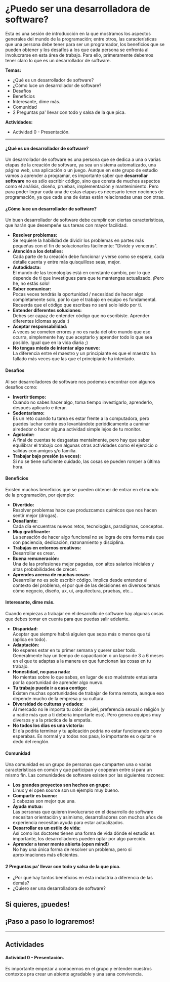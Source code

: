 # ¿Puedo ser una desarrolladora de software?


Esta es una sesión de introducción en la que mostramos los aspectos generales del mundo de la programación; entre otros, las características que una persona debe tener para ser un programador, los beneficios que se pueden obtener y los desafíos a los que cada persona se enfrenta al involucrarse en esta área de trabajo. Para ello, primeramente debemos tener claro lo que es un desarrollador de software.

**Temas:**
- ¿Qué es un desarrollador de software?
- ¿Cómo luce un desarrollador de software?
- Desafíos
- Beneficios
- Interesante, dime más.
- Comunidad
- 2 Preguntas pa' llevar con todo y salsa de la que pica.

**Actividades:**
- Actividad 0 - Presentación.
---

#### ¿Qué es un desarrollador de software?

Un desarrollador de software es una persona que se dedica a una o varias etapas de la creación de software, ya sea un sistema automatizado, una página web, una aplicación o un juego. Aunque en este grupo de estudio vamos a aprender a programar, es importante saber que **desarrollar software** no es sólo escribir código, sino que consta de muchos aspectos como el análisis, diseño, pruebas, implementación y mantenimiento. Pero para poder lograr cada una de estas etapas es necesario tener nociones de programación, ya que cada una de éstas están relacionadas unas con otras.

#### ¿Cómo luce un desarrollador de software?

Un buen desarrollador de software debe cumplir con ciertas características, que harán que desempeñe sus tareas con mayor facilidad.
- **Resolver problemas:**   
Se requiere la habilidad de dividir los problemas en partes más pequeñas con el fin de solucionarlos fácilmente: "Divide y vencerás".
- **Atención a los detalles:**  
Cada parte de tu creación debe funcionar y verse como se espera, cada detalle cuenta y entre más quisquilloso seas, mejor.
- **Autodidacta:**   
El mundo de las tecnologías está en constante cambio, por lo que depende de ti que investigues para que te mantengas actualizado. ¡Pero he, no estás solo!
- **Saber comunicar:**  
Pocas veces tendrás la oportunidad / necesidad de hacer algo completamente solo, por lo que el trabajo en equipo es fundamental. Recuerda que el código que escribas no será solo leído por ti.
- **Entender diferentes soluciones:**  
Debes ser capaz de entender código que no escribiste. Aprender diferentes idiomas ayuda :)
- **Aceptar responsabilidad:**  
A veces se cometen errores y no es nada del otro mundo que eso ocurra, simplemente hay que aceptarlo y aprender todo lo que sea posible. Igual que en la vida diaria ;)
- **No tengas miedo de intentar algo nuevo:**  
La diferencia entre el maestro y un principiante es que el maestro ha fallado más veces que las que el principiante ha intentado.

#### Desafíos
Al ser desarrolladores de software nos podemos encontrar con algunos desafíos como:
- **Invertir tiempo:**  
Cuando no sabes hacer algo, toma tiempo investigarlo, aprenderlo, después aplicarlo e iterar.
- **Sedentarismo:**  
Es un reto cuando tu tarea es estar frente a la computadora, pero puedes luchar contra eso levantándote periódicamente a caminar alrededor o hacer alguna actividad simple lejos de tu monitor.
- **Agotador:**  
A final de cuentas te desgastas mentalmente, pero hay que saber equilibrar el trabajo con algunas otras actividades como el ejercicio o salidas con amigos y/o familia.
- **Trabajar bajo presión (a veces):**  
Si no se tiene suficiente cuidado, las cosas se pueden romper a última hora.

#### Beneficios
Existen muchos beneficios que se pueden obtener de entrar en el mundo de la programación, por ejemplo:
- **Divertido:**  
Resolver problemas hace que produzcamos químicos que nos hacen sentir mejor (drogas).
- **Desafiante:**  
Cada día encuentras nuevos retos, tecnologías, paradigmas, conceptos.
- **Muy gratificante:**  
La sensación de hacer algo funcional no se logra de otra forma más que con paciencia, dedicación, razonamiento y disciplina.
- **Trabajas en entornos creativos:**  
Desarrollar es crear.
- **Buena remuneración:**  
Una de las profesiones mejor pagadas, con altos salarios iniciales y altas probabilidades de crecer.
- **Aprendes acerca de muchas cosas:**  
Desarrollar no es solo escribir código. Implica desde entender el contexto del problema, el por qué de las decisiones en diversos temas cómo negocio, diseño, ux, ui, arquitectura, pruebas, etc...


#### Interesante, dime más.
Cuando empiezas a trabajar en el desarrollo de software hay algunas cosas que debes tomar en cuenta para que puedas salir adelante.
- **Disparidad:**  
Aceptar que siempre habrá alguien que sepa más o menos que tú (aplica en todo).
- **Adaptación:**  
No esperes estar en tu primer semana y querer saber todo. Generalmente hay un tiempo de capacitación o un lapso de 3 a 6 meses en el que te adaptas a la manera en que funcionan las cosas en tu trabajo.
- **Honestidad, no pasa nada:**  
No mientas sobre lo que sabes, en lugar de eso muéstrate entusiasta por la oportunidad de aprender algo nuevo.
- **Tu trabajo puede ir a casa contigo:**  
Existen muchas oportunidades de trabajar de forma remota, aunque eso depende mucho de la empresa y su cultura.
- **Diversidad de culturas y edades:**  
Al mercado no le importa tu color de piel, preferencia sexual o religión (y a nadie más que a ti debería importarle eso). Pero genera equipos muy diversos y a la práctica de la empatía.
- **No todos los días es una victoria:**  
El día podría terminar y tu aplicación podría no estar funcionando como esperabas. Es normal y a todos nos pasa, lo importante es o quitar e dedo del renglón.

#### Comunidad
Una comunidad es un grupo de personas que comparten una o varias características en común y que participan y cooperan entre sí para un mismo fin. Las comunidades de software existen por las siguientes razones:
- **Los grandes proyectos son hechos en grupo:**  
Linux y el open source son un ejemplo muy bueno.
- **Compartir es bueno:**  
2 cabezas son mejor que una.
- **Ayuda mutua:**  
Las personas que quieren involucrarse en el desarrollo de software necesitan orientación y asimismo, desarrolladores con muchos años de experiencia necesitan ayuda para estar actualizados.
- **Desarrollar es un estilo de vida:**  
Así como los doctores tienen una forma de vida dónde el estudio es importante, los desarrolladores pueden optar por algo parecido.
- **Aprender a tener mente abierta (open mind!)**  
No hay una única forma de resolver un problema, pero si aproximaciones más eficientes.


#### 2 Preguntas pa' llevar con todo y salsa de la que pica.
- ¿Por qué hay  tantos beneficios en ésta industria a diferencia de las demás?
- ¿Quiero ser una desarrolladora de software?

## Si quieres, ¡puedes!
## ¡Paso a paso lo lograremos!


---
## Actividades
#### Actividad 0 - Presentación.
Es importante empezar a conocernos en el grupo y entender nuestros contextos pra crear un abiente agradable y una sana convivencia.
